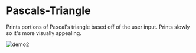 # Pascals-Triangle
Prints portions of Pascal's triangle based off of the user input. Prints slowly so it's more visually appealing. 

![demo2](https://cloud.githubusercontent.com/assets/27081909/24833797/3122e862-1ca2-11e7-9f4e-5a14a3aaddb2.gif)
